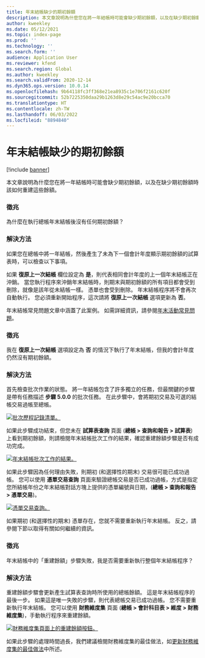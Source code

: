 ```yaml
---
title: 年末結帳缺少的期初餘額
description: 本文章說明為什麼您在將一年結帳時可能會缺少期初餘額，以及在缺少期初餘額時該如何重建這些餘額。
author: kweekley
ms.date: 05/12/2021
ms.topic: index-page
ms.prod: ''
ms.technology: ''
ms.search.form: ''
audience: Application User
ms.reviewer: kfend
ms.search.region: Global
ms.author: kweekley
ms.search.validFrom: 2020-12-14
ms.dyn365.ops.version: 10.0.14
ms.openlocfilehash: 9b64118fc3ff368e21ea8935c1e706f2161c620f
ms.sourcegitcommit: 52b7225350daa29b1263d8e29c54ac9e20bcca70
ms.translationtype: HT
ms.contentlocale: zh-TW
ms.lasthandoff: 06/03/2022
ms.locfileid: "8894840"
---
```

# <a name="year-end-close-missing-opening-balances"></a>年末結帳缺少的期初餘額

[!include [banner](../includes/banner.md)]

本文章說明為什麼您在將一年結帳時可能會缺少期初餘額，以及在缺少期初餘額時該如何重建這些餘額。

### <a name="symptom"></a>徵兆

為什麼在執行總帳年末結帳後沒有任何期初餘額？ 

### <a name="resolution"></a>解決方法

如果您在總帳中將一年結帳，然後產生了未為下一個會計年度顯示期初餘額的試算表時，可以檢查以下事項。

如果 **復原上一次結帳** 欄位設定為 **是**，則代表相同會計年度的上一個年末結帳正在沖銷。 當您執行程序來沖銷年末結帳時，則期末與期初餘額的所有項目都會受到刪除，就像是該年從未結帳一樣。 憑單也會受到刪除。 年末結帳程序將不會再次自動執行。 您必須重新開始程序，這次請將 **復原上一次結帳** 選項更新為 **否**。

年末結帳常見問題文章中涵蓋了此案例。 如需詳細資訊，請參閱[年末活動常見問題](faq-year-end-activities.md)。

### <a name="symptom"></a>徵兆

我在 **復原上一次結帳** 選項設定為 **否** 的情況下執行了年末結帳，但我的會計年度仍然沒有期初餘額。

### <a name="resolution"></a>解決方法

首先檢查批次作業的狀態。 將一年結帳包含了許多獨立的任務，但最關鍵的步驟是帶有任務描述 **步驟 5.0.0** 的批次任務。 在此步驟中，會將期初交易及可選的結帳交易過帳至總帳。 

[![批次歷程記錄清單。](./media/yec-mssng-open-blnces-01.png)](./media/yec-mssng-open-blnces-01.png)

如果此步驟成功結束，但您未在 **試算表查詢** 頁面 (**總帳 > 查詢和報告 > 試算表**) 上看到期初餘額，則請檢閱年末結帳批次工作的結果，確認重建餘額步驟是否有成功完成。

[![年末結帳批次工作的結果。](./media/yec-mssng-open-blnces-02.png)](./media/yec-mssng-open-blnces-02.png)

如果此步驟因為任何理由失敗，則期初 (和選擇性的期末) 交易很可能已成功過帳。 您可以使用 **憑單交易查詢** 頁面來驗證總帳交易是否已成功過帳，方式是指定您所結帳年份之年末結帳對話方塊上提供的憑單編號與日期，(**總帳 > 查詢和報告 > 憑單交易**)。

[![憑單交易查詢。](./media/yec-mssng-open-blnces-03.png)](./media/yec-mssng-open-blnces-03.png)

如果期初 (和選擇性的期末) 憑單存在，您就不需要重新執行年末結帳。 反之，請參閱下節以取得有關如何繼續的資訊。

### <a name="symptom"></a>徵兆

年末結帳中的「重建餘額」步驟失敗，我是否需要重新執行整個年末結帳程序？

### <a name="resolution"></a>解決方法

重建餘額步驟會更新產生試算表查詢時所使用的總帳餘額。  這是年末結帳程序的最後一步。  如果這是唯一失敗的步驟，則代表總帳交易已成功過帳。  您不需要重新執行年末結帳。 您可以使用 **財務維度集** 頁面 (**總帳 > 會計科目表 > 維度 > 財務維度集**)，手動執行程序來重建餘額。

[![財務維度集頁面上的重建餘額按鈕。](./media/yec-mssng-open-blnces-04.png)](./media/yec-mssng-open-blnces-04.png)

如果此步驟的處理時間過長，我們建議檢閱財務維度集的最佳做法，如[更新財務維度集的最佳做法](https://community.dynamics.com/365/financeandoperations/b/dynamics-365-finance-blog/posts/best-practices-for-updating-financial-dimension-set-dimension-sets)中所述。 

